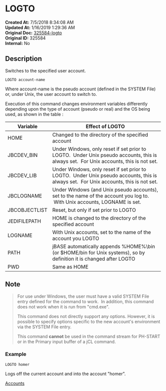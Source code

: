 # LOGTO

**Created At:** 7/5/2018 8:34:08 AM  
**Updated At:** 1/16/2019 1:29:36 AM  
**Original Doc:** [325584-logto](https://docs.jbase.com/46964-accounts/325584-logto)  
**Original ID:** 325584  
**Internal:** No  

## Description

Switches to the specified user account.

```
LOGTO account-name
```

Where account-name is the pseudo account (defined in the SYSTEM File) or, under Unix, the user account to switch to.

Execution of this command changes environment variables differently depending upon the type of account (pseudo or real) and the OS being used, as shown in the table :

| Variable | Effect of LOGTO |
| --- | --- |
| HOME | Changed to the directory of the specified account |
| JBCDEV\_BIN | Under Windows, only reset if set prior to LOGTO.  Under Unix pseudo accounts, this is always set.  For Unix accounts, this is not set. |
| JBCDEV\_LIB | Under Windows, only reset if set prior to LOGTO.  Under Unix pseudo accounts, this is always set.  For Unix accounts, this is not set. |
| JBCLOGNAME | Under Windows (and Unix pseudo accounts), set to the name of the account you log to.  With Unix accounts, LOGNAME is set. |
| JBCOBJECTLIST | Reset, but only if set prior to LOGTO |
| JEDIFILEPATH | HOME is changed to the directory of the specified account |
| LOGNAME | With Unix accounts, set to the name of the account you LOGTO |
| PATH | jBASE automatically appends %HOME%\bin (or $HOME/bin for Unix systems), so by definition it is changed after LOGTO |
| PWD | Same as HOME |

## Note

> For use under Windows, the user must have a valid SYSTEM File entry defined for the command to work.  In addition, this command does not work when it is run from "cmd.exe".
>
> This command does not directly support any options. However, it is possible to specify options specific to the new account's environment via the SYSTEM File entry.
>
> This command **cannot** be used in the command stream for PH-START or in the Primary input buffer of a jCL command.

### Example

```
LOGTO homer
```

Logs off the current account and into the account "homer".

[Accounts](./../accounts)
